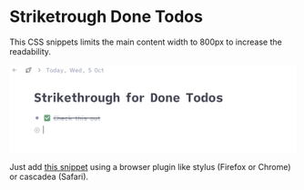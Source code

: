 #  Striketrough Done Todos
This CSS snippets limits the main content width to 800px to increase the readability.

![Original content width](strikethrough.png)

Just add [this snippet](https://github.com/rcvd/Tana-CSS-Snippets/blob/8dda4bb059bb846ee6b7a36edea2f80af8e68194/Main%20Width%20Limit/main-width-limit.css) using a browser plugin like stylus (Firefox or Chrome) or cascadea (Safari).
